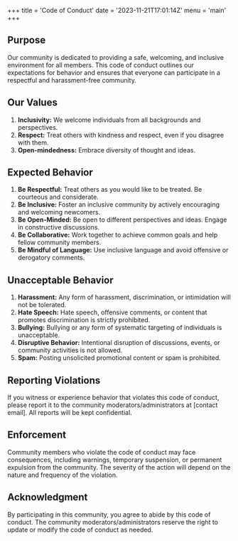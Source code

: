 +++
title = 'Code of Conduct'
date = '2023-11-21T17:01:14Z'
menu = 'main'
+++

## Purpose

Our community is dedicated to providing a safe, welcoming, and inclusive environment for all members. This code of conduct outlines our expectations for behavior and ensures that everyone can participate in a respectful and harassment-free community.

## Our Values

1. **Inclusivity:** We welcome individuals from all backgrounds and perspectives.
2. **Respect:** Treat others with kindness and respect, even if you disagree with them.
3. **Open-mindedness:** Embrace diversity of thought and ideas.

## Expected Behavior

1. **Be Respectful:** Treat others as you would like to be treated. Be courteous and considerate.
2. **Be Inclusive:** Foster an inclusive community by actively encouraging and welcoming newcomers.
3. **Be Open-Minded:** Be open to different perspectives and ideas. Engage in constructive discussions.
4. **Be Collaborative:** Work together to achieve common goals and help fellow community members.
5. **Be Mindful of Language:** Use inclusive language and avoid offensive or derogatory comments.

## Unacceptable Behavior

1. **Harassment:** Any form of harassment, discrimination, or intimidation will not be tolerated.
2. **Hate Speech:** Hate speech, offensive comments, or content that promotes discrimination is strictly prohibited.
3. **Bullying:** Bullying or any form of systematic targeting of individuals is unacceptable.
4. **Disruptive Behavior:** Intentional disruption of discussions, events, or community activities is not allowed.
5. **Spam:** Posting unsolicited promotional content or spam is prohibited.

## Reporting Violations

If you witness or experience behavior that violates this code of conduct, please report it to the community moderators/administrators at [contact email]. All reports will be kept confidential.

## Enforcement

Community members who violate the code of conduct may face consequences, including warnings, temporary suspension, or permanent expulsion from the community. The severity of the action will depend on the nature and frequency of the violation.

## Acknowledgment

By participating in this community, you agree to abide by this code of conduct. The community moderators/administrators reserve the right to update or modify the code of conduct as needed.
